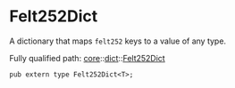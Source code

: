 # Felt252Dict

A dictionary that maps `felt252` keys to a value of any type.

Fully qualified path: [core](./core.md)::[dict](./core-dict.md)::[Felt252Dict](./core-dict-Felt252Dict.md)

<pre><code class="language-cairo">pub extern type Felt252Dict&lt;T&gt;;</code></pre>

